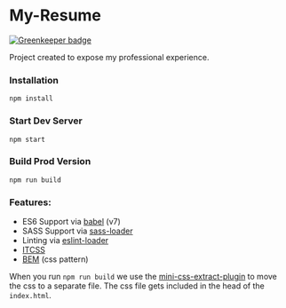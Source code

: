 # My-Resume

[![Greenkeeper badge](https://badges.greenkeeper.io/wbkd/webpack-starter.svg)](https://greenkeeper.io/)

Project created to expose my professional experience.


### Installation

```
npm install
```

### Start Dev Server

```
npm start
```

### Build Prod Version

```
npm run build
```

### Features:

* ES6 Support via [babel](https://babeljs.io/) (v7)
* SASS Support via [sass-loader](https://github.com/jtangelder/sass-loader)
* Linting via [eslint-loader](https://github.com/MoOx/eslint-loader)
* [ITCSS](https://www.xfive.co/blog/itcss-scalable-maintainable-css-architecture/)
* [BEM](http://getbem.com/naming/) (css pattern) 

When you run `npm run build` we use the [mini-css-extract-plugin](https://github.com/webpack-contrib/mini-css-extract-plugin) to move the css to a separate file. The css file gets included in the head of the `index.html`.
